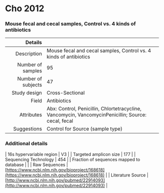 # Cho 2012

### Mouse fecal and cecal samples, Control vs. 4 kinds of antibiotics


| Details        |             |
| -------------: |-------------|
| Description      | Mouse fecal and cecal samples, Control vs. 4 kinds of antibiotics |
| Number of samples     | 95      |
| Number of subjects | 47      |
| Study design | Cross-Sectional |
| Field | Antibiotics|
| Attributes | Abx: Control, Penicillin, Chlortetracycline, Vancomycin, VancomycinPenicillin; Source: cecal, fecal|
| Suggestions | Control for Source (sample type)

### Additional details

| 16s hypervariable region | V3 |
| Targeted amplicon size | 177 |
| Sequencing Technology | 454 |
| Fraction of sequences mapped to database |  |
| Raw Sequences | [https://www.ncbi.nlm.nih.gov/bioproject/168618](https://www.ncbi.nlm.nih.gov/bioproject/168618) |
| Literature Source | [http://www.ncbi.nlm.nih.gov/pubmed/22914093](http://www.ncbi.nlm.nih.gov/pubmed/22914093) |